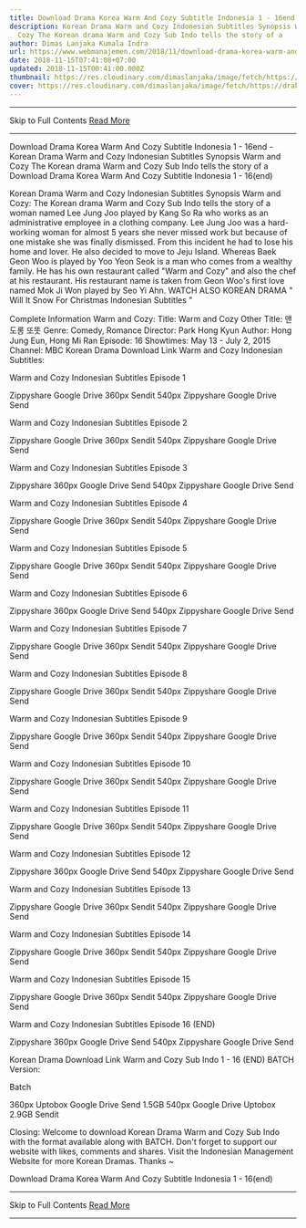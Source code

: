 ```yaml
---
title: Download Drama Korea Warm And Cozy Subtitle Indonesia 1 - 16end
description: Korean Drama Warm and Cozy Indonesian Subtitles Synopsis Warm and
  Cozy The Korean drama Warm and Cozy Sub Indo tells the story of a
author: Dimas Lanjaka Kumala Indra
url: https://www.webmanajemen.com/2018/11/download-drama-korea-warm-and-cozy.html
date: 2018-11-15T07:41:08+07:00
updated: 2018-11-15T00:41:00.000Z
thumbnail: https://res.cloudinary.com/dimaslanjaka/image/fetch/https://drakorstation.com/wp-content/uploads/2018/11/Warm-and-Cozy-Subtitle-Indonesia.jpg
cover: https://res.cloudinary.com/dimaslanjaka/image/fetch/https://drakorstation.com/wp-content/uploads/2018/11/Warm-and-Cozy-Subtitle-Indonesia.jpg
---
```


<hr/> Skip to Full Contents <a href="https://www.webmanajemen.com/2018/11/download-drama-korea-warm-and-cozy.html" rel="follow" class="button" id="read-more">Read More</a> <hr/> Download Drama Korea Warm And Cozy Subtitle Indonesia 1 - 16end - Korean Drama Warm and Cozy Indonesian Subtitles Synopsis Warm and Cozy The Korean drama Warm and Cozy Sub Indo tells the story of a Download Drama Korea Warm And Cozy Subtitle Indonesia 1 - 16(end)

 Korean Drama Warm and Cozy Indonesian Subtitles 
  Synopsis Warm and Cozy: 
 The Korean drama Warm and Cozy Sub Indo tells the story of a woman named Lee Jung Joo played by Kang So Ra who works as an administrative employee in a clothing company.  Lee Jung Joo was a hard-working woman for almost 5 years she never missed work but because of one mistake she was finally dismissed.  From this incident he had to lose his home and lover.  He also decided to move to Jeju Island. 
   Whereas Baek Geon Woo is played by Yoo Yeon Seok is a man who comes from a wealthy family.  He has his own restaurant called "Warm and Cozy" and also the chef at his restaurant.  His restaurant name is taken from Geon Woo's first love named Mok Ji Won played by Seo Yi Ahn. 
   WATCH ALSO KOREAN DRAMA " Will It Snow For Christmas Indonesian Subtitles " 
  
  Complete Information Warm and Cozy: 
  Title: Warm and Cozy 
  Other Title: 맨 도롱 또똣 
  Genre: Comedy, Romance 
  Director: Park Hong Kyun 
  Author: Hong Jung Eun, Hong Mi Ran 
  Episode: 16 
  Showtimes: May 13 - July 2, 2015 
  Channel: MBC 
  Korean Drama Download Link Warm and Cozy Indonesian Subtitles: 

  Warm and Cozy Indonesian Subtitles Episode 1 

  Zippyshare Google Drive 360px Sendit 
  540px Zippyshare Google Drive Send 


  Warm and Cozy Indonesian Subtitles Episode 2 

  Zippyshare Google Drive 360px Sendit 
  540px Zippyshare Google Drive Send 


  Warm and Cozy Indonesian Subtitles Episode 3 

  Zippyshare 360px Google Drive Send 
  540px Zippyshare Google Drive Send 


  Warm and Cozy Indonesian Subtitles Episode 4 

  Zippyshare Google Drive 360px Sendit 
  540px Zippyshare Google Drive Send 


  Warm and Cozy Indonesian Subtitles Episode 5 

  Zippyshare Google Drive 360px Sendit 
  540px Zippyshare Google Drive Send 


  Warm and Cozy Indonesian Subtitles Episode 6 

  Zippyshare 360px Google Drive Send 
  540px Zippyshare Google Drive Send 


  Warm and Cozy Indonesian Subtitles Episode 7 

  Zippyshare Google Drive 360px Sendit 
  540px Zippyshare Google Drive Send 


  Warm and Cozy Indonesian Subtitles Episode 8 

  Zippyshare Google Drive 360px Sendit 
  540px Zippyshare Google Drive Send 


  Warm and Cozy Indonesian Subtitles Episode 9 

  Zippyshare Google Drive 360px Sendit 
  540px Zippyshare Google Drive Send 


  Warm and Cozy Indonesian Subtitles Episode 10 

  Zippyshare Google Drive 360px Sendit 
  540px Zippyshare Google Drive Send 


  Warm and Cozy Indonesian Subtitles Episode 11 

  Zippyshare Google Drive 360px Sendit 
  540px Zippyshare Google Drive Send 


  Warm and Cozy Indonesian Subtitles Episode 12 

  Zippyshare 360px Google Drive Send 
  540px Zippyshare Google Drive Send 


  Warm and Cozy Indonesian Subtitles Episode 13 

  Zippyshare Google Drive 360px Sendit 
  540px Zippyshare Google Drive Send 


  Warm and Cozy Indonesian Subtitles Episode 14 

  Zippyshare Google Drive 360px Sendit 
  540px Zippyshare Google Drive Send 


  Warm and Cozy Indonesian Subtitles Episode 15 

  Zippyshare Google Drive 360px Sendit 
  540px Zippyshare Google Drive Send 


  Warm and Cozy Indonesian Subtitles Episode 16 (END) 

  Zippyshare 360px Google Drive Send 
  540px Zippyshare Google Drive Send 

  Korean Drama Download Link Warm and Cozy Sub Indo 1 - 16 (END) BATCH Version: 

  Batch 

  360px Uptobox Google Drive Send 1.5GB 
  540px Google Drive Uptobox 2.9GB Sendit 

  Closing: 
 Welcome to download Korean Drama Warm and Cozy Sub Indo with the format available along with BATCH. 
 Don't forget to support our website with likes, comments and shares.  Visit the Indonesian Management Website for more Korean Dramas.  Thanks ~ 

Download Drama Korea Warm And Cozy Subtitle Indonesia 1 - 16(end) <hr/> Skip to Full Contents <a href="https://www.webmanajemen.com/2018/11/download-drama-korea-warm-and-cozy.html" rel="follow" class="button" id="read-more">Read More</a> <hr/>
